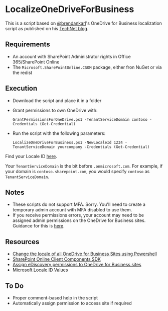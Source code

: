 # LocalizeOneDriveForBusiness

This is a script based on [@brendankarl](https://github.com/brendankarl)'s OneDrive for Business localization script as published on his [TechNet blog](https://blogs.technet.microsoft.com/fromthefield/2015/04/13/office-365-change-the-locale-of-all-onedrive-for-business-sites-using-powershell/).

## Requirements
* An account with SharePoint Administrator rights in Office 365/SharePoint Online
* The `Microsoft.SharePointOnline.CSOM` package, either fron NuGet or via the redist

## Execution
* Download the script and place it in a folder
* Grant permissions to own OneDrive with:

    `GrantPermissionsForOneDrive.ps1 -TenantServiceDomain contoso -Credentials (Get-Credential)`

* Run the script with the following parameters:

    `LocalizeOneDriveForBusiness.ps1 -NewLocaleId 1234 -TenantServiceDomain yourcompany -Credentials (Get-Credential)`

Find your Locale ID [here](https://msdn.microsoft.com/en-us/library/ms912047%28v=winembedded.10%29.aspx?f=255&MSPPError=-2147217396).

Your `TenantServiceDomain` is the bit before `.onmicrosoft.com`. For example, if your domain is 
`contoso.sharepoint.com`, you would specify `contoso` as `TenantServiceDomain`.

## Notes

* These scripts do not support MFA. Sorry. You'll need to create a temporary admin account with MFA disabled to use them.
* If you receive permissions errors, your account may need to be assigned admin permissions on the OneDrive for Business sites. Guidance for this is [here](https://support.office.com/en-gb/article/Assign-eDiscovery-permissions-to-OneDrive-for-Business-sites-422858ff-917b-46d4-9e5b-3397f60eee4d?ui=en-US&rs=en-GB&ad=GB).


## Resources

* [Change the locale of all OneDrive for Business Sites using Powershell](https://blogs.technet.microsoft.com/fromthefield/2015/04/13/office-365-change-the-locale-of-all-onedrive-for-business-sites-using-powershell/)
* [SharePoint Online Client Components SDK](https://www.microsoft.com/en-us/download/details.aspx?id=42038)
* [Assign eDiscovery permissions to OneDrive for Business sites](https://support.office.com/en-gb/article/Assign-eDiscovery-permissions-to-OneDrive-for-Business-sites-422858ff-917b-46d4-9e5b-3397f60eee4d?ui=en-US&rs=en-GB&ad=GB)
* [Microsoft Locale ID Values](https://msdn.microsoft.com/en-us/library/ms912047%28v=winembedded.10%29.aspx?f=255&MSPPError=-2147217396)

## To Do

* Proper comment-based help in the script
* Automatically assign permission to access site if required